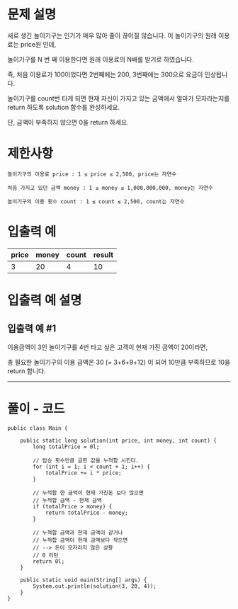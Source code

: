 # 문제 설명

새로 생긴 놀이기구는 인기가 매우 많아 줄이 끊이질 않습니다. 이 놀이기구의 원래 이용료는 price원 인데, 

놀이기구를 N 번 째 이용한다면 원래 이용료의 N배를 받기로 하였습니다. 

즉, 처음 이용료가 100이었다면 2번째에는 200, 3번째에는 300으로 요금이 인상됩니다.

놀이기구를 count번 타게 되면 현재 자신이 가지고 있는 금액에서 얼마가 모자라는지를 return 하도록 solution 함수를 완성하세요.

단, 금액이 부족하지 않으면 0을 return 하세요.

# 제한사항

    놀이기구의 이용료 price : 1 ≤ price ≤ 2,500, price는 자연수

    처음 가지고 있던 금액 money : 1 ≤ money ≤ 1,000,000,000, money는 자연수

    놀이기구의 이용 횟수 count : 1 ≤ count ≤ 2,500, count는 자연수

# 입출력 예
|price| 	money |	count |	result|
|---|---|---|---|
|3 |	20 	|4 |	10|

# 입출력 예 설명

## 입출력 예 #1

이용금액이 3인 놀이기구를 4번 타고 싶은 고객이 현재 가진 금액이 20이라면, 

총 필요한 놀이기구의 이용 금액은 30 (= 3+6+9+12) 이 되어 10만큼 부족하므로 10을 return 합니다.

---

# 풀이 - 코드

    public class Main {
    
        public static long solution(int price, int money, int count) {
            long totalPrice = 0l;
    
            // 탑승 횟수만큼 곱한 값을 누적합 시킨다.
            for (int i = 1; i < count + 1; i++) {
                totalPrice += i * price;
            }
    
            // 누적합 한 금액이 현재 가진돈 보다 많으면
            // 누적합 금액 - 현재 금액
            if (totalPrice > money) {
                return totalPrice - money;
            }
    
            // 누적합 금액과 현재 금액이 같거나
            // 누적합 금액이 현재 금액보다 작으면
            // --> 돈이 모자라지 않은 상황
            // 0 리턴
            return 0l;
        }
    
        public static void main(String[] args) {
            System.out.println(solution(3, 20, 4));
        }
    }